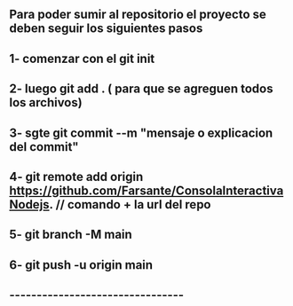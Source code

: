 ## Para poder sumir al repositorio el proyecto se deben seguir los siguientes pasos
####
## 1- comenzar con el git init
## 2- luego git add . ( para que se agreguen todos los archivos)
## 3- sgte git commit --m "mensaje o explicacion del commit" 
## 4- git remote add origin https://github.com/Farsante/ConsolaInteractivaNodejs. // comando + la url del repo
## 5- git branch -M main
## 6- git push -u origin main
####
####
## -------------------------------- 
